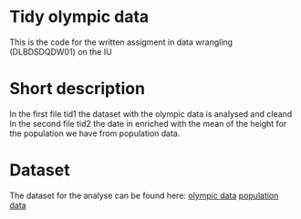 # Tidy olympic data
This is the code for the written assigment in data wrangling (DLBDSDQDW01) on the IU

# Short description 

In the first file tid1 the dataset with the olympic data is analysed and cleand
In the second file tid2 the date in enriched with the mean of the height for the population we have from population data.

# Dataset
The dataset for the analyse can be found here: 
[olympic data](https://www.kaggle.com/datasets/bhanupratapbiswas/olympic-data)
[population data](https://www.kaggle.com/datasets/programmerrdai/human-height)
